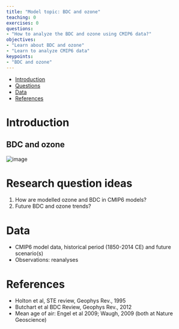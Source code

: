 ```yaml
---
title: "Model topic: BDC and ozone"
teaching: 0
exercises: 0
questions:
- "How to analyze the BDC and ozone using CMIP6 data?"
objectives:
- "Learn about BDC and ozone"
- "Learn to analyze CMIP6 data"
keypoints:
- "BDC and ozone"
---
```


*   [Introduction](#introduction)
*   [Questions](#research-question-ideas)
*   [Data](#data)
*   [References](#references)


# Introduction
## BDC and ozone
![image](https://user-images.githubusercontent.com/44640857/111973529-df714200-8afe-11eb-8874-1e3cb88054e1.png)

# Research question ideas
1. How are modelled ozone and BDC in CMIP6 models? 
2. Future BDC and ozone trends?

# Data
- CMIP6 model data, historical period (1850-2014 CE) and future scenario(s)
- Observations: reanalyses


# References
- Holton et al, STE review, Geophys Rev., 1995
- Butchart et al BDC Review, Geophys Rev., 2012
- Mean age of air: Engel et al 2009; Waugh, 2009 (both at Nature Geoscience)
